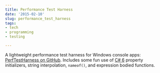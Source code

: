 ```yaml
---
title: Performance Test Harness
date: '2015-02-10'
slug: performance_test_harness
tags:
- tech
- programming
- testing

---
```



A lightweight performance test harness for Windows console apps: [PerfTestHarness
on GitHub](https://github.com/stephenfuqua/PerfTestHarness/tree/master). Includes some fun use of [C# 6](https://msdn.microsoft.com/en-us/magazine/dn802602.aspx) property
initializers, string interpolation, `nameof()`, and expression bodied functions.

<!-- truncate -->
